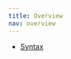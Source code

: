 ```yaml
---
title: Overview
nav: overview
---
```


* [Syntax](https://daringfireball.net/projects/markdown/syntax)